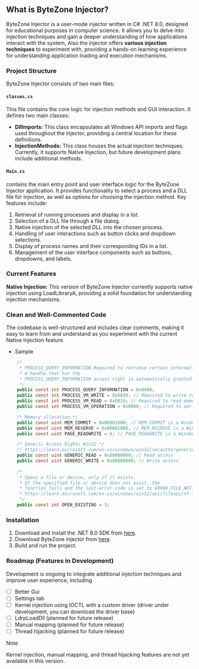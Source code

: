 ## What is ByteZone Injector?

ByteZone Injector is a user-mode injector written in C# .NET 8.0, designed for educational purposes in computer science. It allows you to delve into injection techniques and gain a deeper understanding of how applications interact with the system, Also the injector offers **various injection techniques** to experiment with, providing a hands-on learning experience for understanding application loading and execution mechanisms.


### Project Structure

ByteZone Injector consists of two main files:

#### `classes.cs`
This file contains the core logic for injection methods and GUI interaction. It defines two main classes:
- **DllImports:** This class encapsulates all Windows API imports and flags used throughout the injector, providing a central location for these definitions.
- **InjectionMethods:** This class houses the actual injection techniques. Currently, it supports Native Injection, but future development plans include additional methods.

#### `Main.cs`
contains the main entry point and user interface logic for the ByteZone Injector application. It provides functionality to select a process and a DLL file for injection, as well as options for choosing the injection method. Key features include:
1. Retrieval of running processes and display in a list.
2. Selection of a DLL file through a file dialog.
3. Native injection of the selected DLL into the chosen process.
4. Handling of user interactions such as button clicks and dropdown selections.
5. Display of process names and their corresponding IDs in a list.
6. Management of the user interface components such as buttons, dropdowns, and labels.


### Current Features

**Native Injection:**
This version of ByteZone Injector currently supports native injection using LoadLibraryA, providing a solid foundation for understanding injection mechanisms.


### Clean and Well-Commented Code
The codebase is well-structured and includes clear comments, making it easy to learn from and understand as you experiment with the current Native Injection feature.
- Sample
```csharp
    /*
     * PROCESS_QUERY_INFORMATION Required to retrieve certain information about a process.
     * A handle that has the
     * PROCESS_QUERY_INFORMATION access right is automatically granted
     */
    public const int PROCESS_QUERY_INFORMATION = 0x0400;
    public const int PROCESS_VM_WRITE = 0x0020; // Required to write to memory in a process using WriteProcessMemory.
    public const int PROCESS_VM_READ = 0x0010; // Required to read memory in a process using ReadProcessMemory.
    public const int PROCESS_VM_OPERATION = 0x0008; // Required to perform an operation on the address space of a process 

    /* Memory allocation */
    public const uint MEM_COMMIT = 0x00001000; // MEM_COMMIT is a Windows constant used with Windows API calls
    public const uint MEM_RESERVE = 0x00002000; // MEM_RESERVE is a Windows constant used with Windows API calls
    public const uint PAGE_READWRITE = 4; // PAGE_READWRITE is a Windows constant used with Windows API calls

    /* Generic Access Rights Win32 */
    // https://learn.microsoft.com/en-us/windows/win32/secauthz/generic-access-rights
    public const uint GENERIC_READ = 0x80000000; // Read access
    public const uint GENERIC_WRITE = 0x40000000; // Write access
    
    /* 
     * Opens a file or device, only if it exists.
     * If the specified file or device does not exist, the
     * function fails and the last-error code is set to ERROR_FILE_NOT_FOUND (2).
     * https://learn.microsoft.com/en-us/windows/win32/api/fileapi/nf-fileapi-createfilea
     */
    public const int OPEN_EXISTING = 3; 
```

### Installation

1. Download and install the .NET 8.0 SDK from [here](link).
2. Download ByteZone injector from [here](link).
3. Build and run the project.

### Roadmap (Features in Development)
Development is ongoing to integrate additional injection techniques and improve user experience, including
- [ ] Better Gui
- [ ] Settings tab
- [ ] Kernel injection using IOCTL with a custom driver (driver under development, you can download the driver base)
- [ ] LdrpLoadDll (planned for future release)
- [ ] Manual mapping (planned for future release)
- [ ] Thread hijacking (planned for future release)

> [!NOTE]
> Kernel injection, manual mapping, and thread hijacking features are not yet available in this version.
